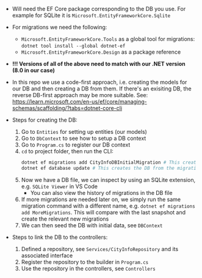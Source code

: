 - Will need the EF Core package corresponding to the DB you use. For example for SQLite it is `Microsoft.EntityFrameworkCore.Sqlite`
- For migrations we need the following:
  - `Microsoft.EntityFrameworkCore.Tools` as a global tool for migrations: `dotnet tool install --global dotnet-ef`
  - `Microsoft.EntityFrameworkCore.Design` as a package reference
- **!!! Versions of all of the above need to match with our .NET version (8.0 in our case)**
- In this repo we use a code-first approach, i.e. creating the models for our DB and then creating a DB from them. If there's an exisiting DB, the reverse DB-first approach may be more suitable. See: https://learn.microsoft.com/en-us/ef/core/managing-schemas/scaffolding/?tabs=dotnet-core-cli

- Steps for creating the DB:

  1.  Go to `Entities` for setting up entities (our models)
  1.  Go to `DbContext` to see how to setup a DB context
  1.  Go to `Program.cs` to register our DB context
  1.  `cd` to project folder, then run the CLI:
      ```bash
      dotnet ef migrations add CityInfoDBInitialMigration # This creates 1. migration files and 2. a snapshot of the current context model
      dotnet ef database update # This creates the DB from the migration. Since we didn't have a DB yet, it simply creates new tables from our context models
      ```
  1.  Now we have a DB file, we can inspect by using an SQLite extension, e.g. `SQLite Viewer` in VS Code
      - You can also view the history of migrations in the DB file
  1.  If more migrations are needed later on, we simply run the same migration command with a different name, e.g. `dotnet ef migrations add MoreMigrations`. This will compare with the last snapshot and create the relevant new migrations
  1.  We can then seed the DB with initial data, see `DBContext`

- Steps to link the DB to the controllers:
  1. Defined a repository, see `Services/CityInfoRepository` and its associated interface
  1. Register the repository to the builder in `Program.cs`
  1. Use the repository in the controllers, see `Controllers`
